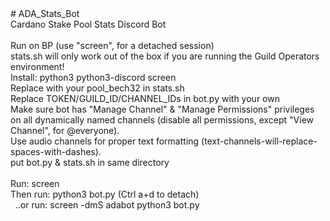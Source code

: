 <html>
<head>
  <meta content="text/html; charset=ISO-8859-1"
 http-equiv="content-type">
</head>
<body>
# ADA_Stats_Bot<br>
Cardano Stake Pool Stats Discord Bot<br>
<br>
Run on BP (use "screen", for a detached session)<br>
stats.sh will only work out of the box if you are running the Guild
Operators environment!<br>
Install: python3 python3-discord screen<br>
Replace with your pool_bech32 in stats.sh<br>
Replace TOKEN/GUILD_ID/CHANNEL_IDs in bot.py with your own<br>
Make sure bot has "Manage Channel" &amp; "Manage Permissions"
privileges on all dynamically named channels (disable all permissions,
except "View Channel", for @everyone).<br>
Use audio channels for proper text formatting
(text-channels-will-replace-spaces-with-dashes).<br>
put bot.py &amp; stats.sh in same directory<br>
<br>
Run: screen <br>
Then run: python3 bot.py (Ctrl a+d to detach)<br>
&nbsp; ..or run: screen -dmS adabot python3 bot.py<br>
</body>
</html>

